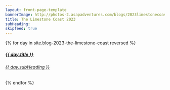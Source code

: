 ```yaml
---
layout: front-page-template
bannerImage: http://photos-2.asapadventures.com/blogs/2023limestonecoast/2023-04-08/PXL_20230408_044719066.jpg
title: The Limestone Coast 2023
subHeading: 
skipfeed: true
---
```


<div class="text-uppercase adventure-list experience">
  {% for day in site.blog-2023-the-limestone-coast reversed %}
    <div class="col-md-6 col-sm-6 animated fadeInUp" data-wow-delay="0.1s" data-wow-duration="1s">
      <a href="{{day.url | prepend: site.baseurl}}">
        <img src="{{ day.bannerImage }}"  alt="" class="img-responsive">
        <div class="overlay-lnk text-uppercase text-center">
          <i class="icon icon-streetsign"></i>
          <h5>{{ day.title }}</h5>
          <h6>{{ day.subHeading }}</h6>
        </div>
      </a>
    </div>
  {% endfor %}
</div>
